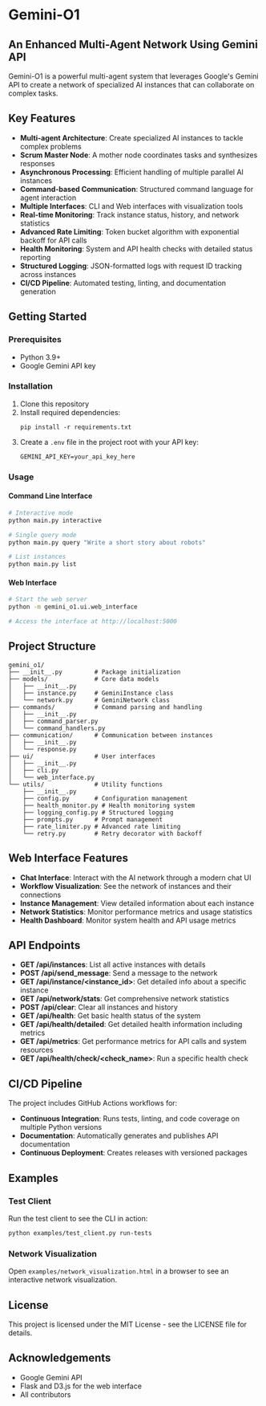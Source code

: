 # Gemini-O1

## An Enhanced Multi-Agent Network Using Gemini API

Gemini-O1 is a powerful multi-agent system that leverages Google's Gemini API to create a network of specialized AI instances that can collaborate on complex tasks.

## Key Features

- **Multi-agent Architecture**: Create specialized AI instances to tackle complex problems
- **Scrum Master Node**: A mother node coordinates tasks and synthesizes responses
- **Asynchronous Processing**: Efficient handling of multiple parallel AI instances
- **Command-based Communication**: Structured command language for agent interaction
- **Multiple Interfaces**: CLI and Web interfaces with visualization tools
- **Real-time Monitoring**: Track instance status, history, and network statistics
- **Advanced Rate Limiting**: Token bucket algorithm with exponential backoff for API calls
- **Health Monitoring**: System and API health checks with detailed status reporting
- **Structured Logging**: JSON-formatted logs with request ID tracking across instances
- **CI/CD Pipeline**: Automated testing, linting, and documentation generation

## Getting Started

### Prerequisites

- Python 3.9+
- Google Gemini API key

### Installation

1. Clone this repository
2. Install required dependencies:
   ```
   pip install -r requirements.txt
   ```
3. Create a `.env` file in the project root with your API key:
   ```
   GEMINI_API_KEY=your_api_key_here
   ```

### Usage

#### Command Line Interface

```bash
# Interactive mode
python main.py interactive

# Single query mode
python main.py query "Write a short story about robots"

# List instances
python main.py list
```

#### Web Interface

```bash
# Start the web server
python -m gemini_o1.ui.web_interface

# Access the interface at http://localhost:5000
```

## Project Structure

```
gemini_o1/
├── __init__.py         # Package initialization
├── models/             # Core data models
│   ├── __init__.py
│   ├── instance.py     # GeminiInstance class
│   └── network.py      # GeminiNetwork class
├── commands/           # Command parsing and handling
│   ├── __init__.py
│   ├── command_parser.py
│   └── command_handlers.py
├── communication/      # Communication between instances
│   ├── __init__.py
│   └── response.py
├── ui/                 # User interfaces
│   ├── __init__.py
│   ├── cli.py
│   └── web_interface.py
└── utils/              # Utility functions
    ├── __init__.py
    ├── config.py       # Configuration management
    ├── health_monitor.py # Health monitoring system
    ├── logging_config.py # Structured logging
    ├── prompts.py      # Prompt management
    ├── rate_limiter.py # Advanced rate limiting
    └── retry.py        # Retry decorator with backoff
```

## Web Interface Features

- **Chat Interface**: Interact with the AI network through a modern chat UI
- **Workflow Visualization**: See the network of instances and their connections
- **Instance Management**: View detailed information about each instance
- **Network Statistics**: Monitor performance metrics and usage statistics
- **Health Dashboard**: Monitor system health and API usage metrics

## API Endpoints

- **GET /api/instances**: List all active instances with details
- **POST /api/send_message**: Send a message to the network
- **GET /api/instance/<instance_id>**: Get detailed info about a specific instance
- **GET /api/network/stats**: Get comprehensive network statistics
- **POST /api/clear**: Clear all instances and history
- **GET /api/health**: Get basic health status of the system
- **GET /api/health/detailed**: Get detailed health information including metrics
- **GET /api/metrics**: Get performance metrics for API calls and system resources
- **GET /api/health/check/<check_name>**: Run a specific health check

## CI/CD Pipeline

The project includes GitHub Actions workflows for:

- **Continuous Integration**: Runs tests, linting, and code coverage on multiple Python versions
- **Documentation**: Automatically generates and publishes API documentation
- **Continuous Deployment**: Creates releases with versioned packages

## Examples

### Test Client

Run the test client to see the CLI in action:

```bash
python examples/test_client.py run-tests
```

### Network Visualization

Open `examples/network_visualization.html` in a browser to see an interactive network visualization.

## License

This project is licensed under the MIT License - see the LICENSE file for details.

## Acknowledgements

- Google Gemini API
- Flask and D3.js for the web interface
- All contributors